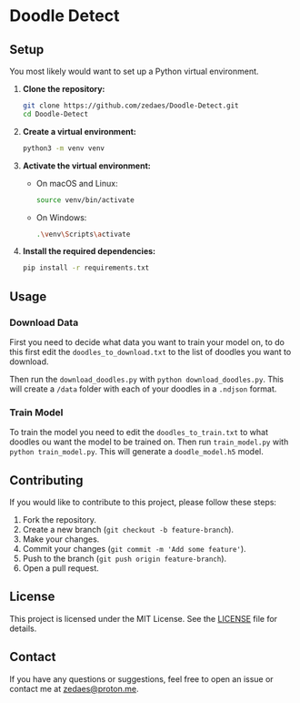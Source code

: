 # Doodle Detect

## Setup
You most likely would want to set up a Python virtual environment.

1. **Clone the repository:**
    ```sh
    git clone https://github.com/zedaes/Doodle-Detect.git
    cd Doodle-Detect
    ```

2. **Create a virtual environment:**
    ```sh
    python3 -m venv venv
    ```

3. **Activate the virtual environment:**
    - On macOS and Linux:
        ```sh
        source venv/bin/activate
        ```
    - On Windows:
        ```sh
        .\venv\Scripts\activate
        ```

4. **Install the required dependencies:**
    ```sh
    pip install -r requirements.txt
    ```

## Usage
### Download Data
First you need to decide what data you want to train your model on, to do this first edit the `doodles_to_download.txt` to the list of doodles you want to download. 

Then run the `download_doodles.py` with `python download_doodles.py`. This will create a `/data` folder with each of your doodles in a `.ndjson` format.

### Train Model
To train the model you need to edit the `doodles_to_train.txt` to what doodles ou want the model to be trained on. Then run  `train_model.py` with `python train_model.py`. This will generate a `doodle_model.h5` model.

## Contributing
If you would like to contribute to this project, please follow these steps:

1. Fork the repository.
2. Create a new branch (`git checkout -b feature-branch`).
3. Make your changes.
4. Commit your changes (`git commit -m 'Add some feature'`).
5. Push to the branch (`git push origin feature-branch`).
6. Open a pull request.

## License
This project is licensed under the MIT License. See the [LICENSE](LICENSE) file for details.

## Contact
If you have any questions or suggestions, feel free to open an issue or contact me at [zedaes@proton.me](mailto:zedaes@proton.me).
